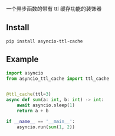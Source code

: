 一个异步函数的带有 ttl 缓存功能的装饰器

## Install 
```shell
pip install asyncio-ttl-cache
```

## Example
```python
import asyncio
from asyncio_ttl_cache import ttl_cache


@ttl_cache(ttl=3)
async def sum(a: int, b: int) -> int:
    await asyncio.sleep(1)
    return a + b

if __name__ == '__main__':
    asyncio.run(sum(1, 2))

```
